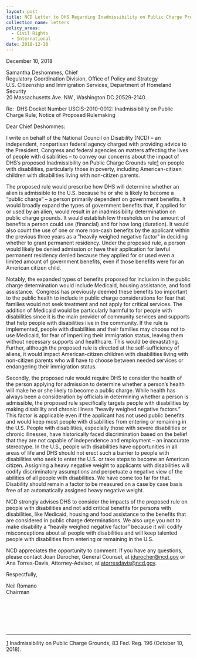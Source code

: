 ```yaml
---
layout: post
title: NCD Letter to DHS Regarding Inadmissibility on Public Charge Proposed Rule
collection_name: letters
policy_areas:
  - Civil Rights
  - International
date: 2018-12-10
---
```

December 10, 2018

Samantha Deshommes, Chief\
Regulatory Coordination Division, Office of Policy and Strategy\
U.S. Citizenship and Immigration Services, Department of Homeland Security\
20 Massachusetts Ave. NW., Washington DC 20529-2140

Re:  DHS Docket Number USCIS-2010-0012: Inadmissibility on Public Charge Rule, Notice of Proposed Rulemaking 

Dear Chief Deshommes:

I write on behalf of the National Council on Disability (NCD) – an independent, nonpartisan federal agency charged with providing advice to the President, Congress and federal agencies on matters affecting the lives of people with disabilities – to convey our concerns about the impact of DHS’s proposed Inadmissibility on Public Charge Grounds rule[1](https://ncd.gov/publications/2018/ncd-letter-dhs-regarding-inadmissibility-public-charge-proposed-rule#_ftn1) on people with disabilities, particularly those in poverty, including American-citizen children with disabilities living with non-citizen parents.

The proposed rule would prescribe how DHS will determine whether an alien is admissible to the U.S. because he or she is likely to become a “public charge” – a person primarily dependent on government benefits. It would broadly expand the types of government benefits that, if applied for or used by an alien, would result in an inadmissibility determination on public charge grounds. It would establish low thresholds on the amount of benefits a person could use (financial) and for how long (duration). It would also count the use of one or more non-cash benefits by the applicant within the previous three years as a "heavily weighed negative factor" in deciding whether to grant permanent residency. Under the proposed rule, a person would likely be denied admission or have their application for lawful permanent residency denied because they applied for or used even a limited amount of government benefits, even if those benefits were for an American citizen child.

Notably, the expanded types of benefits proposed for inclusion in the public charge determination would include Medicaid, housing assistance, and food assistance.  Congress has previously deemed these benefits too important to the public health to include in public charge considerations for fear that families would not seek treatment and not apply for critical services. The addition of Medicaid would be particularly harmful to for people with disabilities since it is the main provider of community services and supports that help people with disabilities live in the community. If the rule is implemented, people with disabilities and their families may choose not to use Medicaid, for fear of imperiling their immigration status, leaving them without necessary supports and healthcare. This would be devastating. Further, although the proposed rule is directed at the self-sufficiency of aliens, it would impact American-citizen children with disabilities living with non-citizen parents who will have to choose between needed services or endangering their immigration status.

Secondly, the proposed rule would require DHS to consider the health of the person applying for admission to determine whether a person’s health will make he or she likely to become a public charge. While health has always been a consideration by officials in determining whether a person is admissible, the proposed rule specifically targets people with disabilities by making disability and chronic illness “heavily weighed negative factors.” This factor is applicable even if the applicant has not used public benefits and would keep most people with disabilities from entering or remaining in the U.S. People with disabilities, especially those with severe disabilities or chronic illnesses, have historically faced discrimination based on the belief that they are not capable of independence and employment – an inaccurate stereotype. In the U.S., people with disabilities have opportunities in all areas of life and DHS should not erect such a barrier to people with disabilities who seek to enter the U.S. or take steps to become an American citizen. Assigning a heavy negative weight to applicants with disabilities will codify discriminatory assumptions and perpetuate a negative view of the abilities of all people with disabilities. We have come too far for that. Disability should remain a factor to be measured on a case by case basis free of an automatically assigned heavy negative weight.

NCD strongly advises DHS to consider the impacts of the proposed rule on people with disabilities and not add critical benefits for persons with disabilities, like Medicaid, housing and food assistance to the benefits that are considered in public charge determinations. We also urge you not to make disability a “heavily weighed negative factor” because it will codify misconceptions about all people with disabilities and will keep talented people with disabilities from entering or remaining in the U.S.

NCD appreciates the opportunity to comment. If you have any questions, please contact Joan Durocher, General Counsel, at [jdurocher@ncd.gov](mailto:jdurocher@ncd.gov) or Ana Torres-Davis, Attorney-Advisor, at [atorresdavis@ncd.gov](mailto:atorresdavis@ncd.gov).

Respectfully,

Neil Romano\
Chairman

 

 

 

- - -

[1](https://ncd.gov/publications/2018/ncd-letter-dhs-regarding-inadmissibility-public-charge-proposed-rule#_ftnref1) Inadmissibility on Public Charge Grounds, 83 Fed. Reg. 196 (October 10, 2018).
